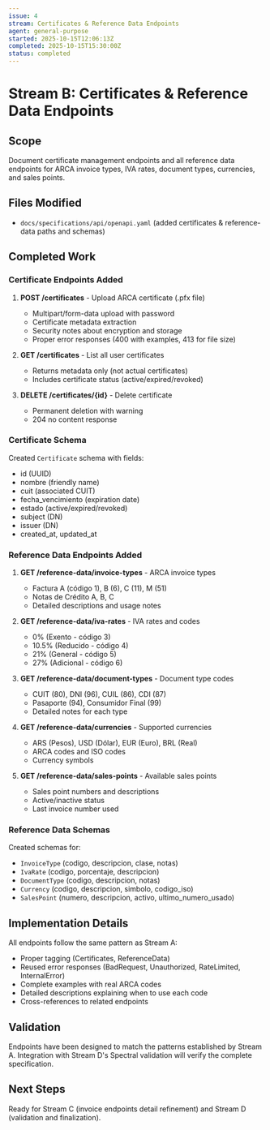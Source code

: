 ```yaml
---
issue: 4
stream: Certificates & Reference Data Endpoints
agent: general-purpose
started: 2025-10-15T12:06:13Z
completed: 2025-10-15T15:30:00Z
status: completed
---
```


# Stream B: Certificates & Reference Data Endpoints

## Scope
Document certificate management endpoints and all reference data endpoints for ARCA invoice types, IVA rates, document types, currencies, and sales points.

## Files Modified
- `docs/specifications/api/openapi.yaml` (added certificates & reference-data paths and schemas)

## Completed Work

### Certificate Endpoints Added
1. **POST /certificates** - Upload ARCA certificate (.pfx file)
   - Multipart/form-data upload with password
   - Certificate metadata extraction
   - Security notes about encryption and storage
   - Proper error responses (400 with examples, 413 for file size)

2. **GET /certificates** - List all user certificates
   - Returns metadata only (not actual certificates)
   - Includes certificate status (active/expired/revoked)

3. **DELETE /certificates/{id}** - Delete certificate
   - Permanent deletion with warning
   - 204 no content response

### Certificate Schema
Created `Certificate` schema with fields:
- id (UUID)
- nombre (friendly name)
- cuit (associated CUIT)
- fecha_vencimiento (expiration date)
- estado (active/expired/revoked)
- subject (DN)
- issuer (DN)
- created_at, updated_at

### Reference Data Endpoints Added

1. **GET /reference-data/invoice-types** - ARCA invoice types
   - Factura A (código 1), B (6), C (11), M (51)
   - Notas de Crédito A, B, C
   - Detailed descriptions and usage notes

2. **GET /reference-data/iva-rates** - IVA rates and codes
   - 0% (Exento - código 3)
   - 10.5% (Reducido - código 4)
   - 21% (General - código 5)
   - 27% (Adicional - código 6)

3. **GET /reference-data/document-types** - Document type codes
   - CUIT (80), DNI (96), CUIL (86), CDI (87)
   - Pasaporte (94), Consumidor Final (99)
   - Detailed notes for each type

4. **GET /reference-data/currencies** - Supported currencies
   - ARS (Pesos), USD (Dólar), EUR (Euro), BRL (Real)
   - ARCA codes and ISO codes
   - Currency symbols

5. **GET /reference-data/sales-points** - Available sales points
   - Sales point numbers and descriptions
   - Active/inactive status
   - Last invoice number used

### Reference Data Schemas
Created schemas for:
- `InvoiceType` (codigo, descripcion, clase, notas)
- `IvaRate` (codigo, porcentaje, descripcion)
- `DocumentType` (codigo, descripcion, notas)
- `Currency` (codigo, descripcion, simbolo, codigo_iso)
- `SalesPoint` (numero, descripcion, activo, ultimo_numero_usado)

## Implementation Details

All endpoints follow the same pattern as Stream A:
- Proper tagging (Certificates, ReferenceData)
- Reused error responses (BadRequest, Unauthorized, RateLimited, InternalError)
- Complete examples with real ARCA codes
- Detailed descriptions explaining when to use each code
- Cross-references to related endpoints

## Validation

Endpoints have been designed to match the patterns established by Stream A. Integration with Stream D's Spectral validation will verify the complete specification.

## Next Steps

Ready for Stream C (invoice endpoints detail refinement) and Stream D (validation and finalization).
